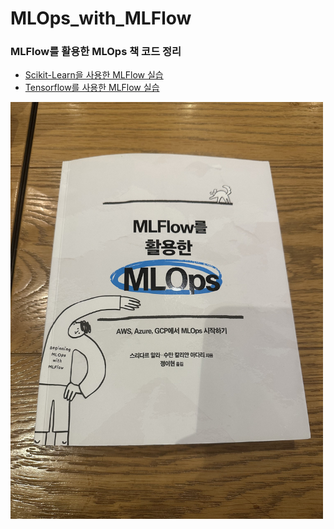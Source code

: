 # MLOps_with_MLFlow
### MLFlow를 활용한 MLOps 책 코드 정리 <br/>
- [Scikit-Learn을 사용한 MLFlow 실습](https://github.com/workdd/MLOps_with_MLFlow/blob/main/scikit_learn_with_mlflow.ipynb)
- [Tensorflow를 사용한 MLFlow 실습](https://github.com/workdd/MLOps_with_MLFlow/blob/main/scikit_learn_with_mlflow.ipynb)
<img src="./book.jpg" width=500px title="MLOps_with_MLFLow_Book"/>
